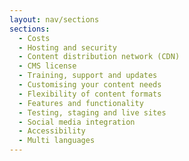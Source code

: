 ```yaml
---
layout: nav/sections
sections:
  - Costs
  - Hosting and security
  - Content distribution network (CDN)
  - CMS license
  - Training, support and updates
  - Customising your content needs 
  - Flexibility of content formats
  - Features and functionality
  - Testing, staging and live sites
  - Social media integration
  - Accessibility
  - Multi languages
---
```


